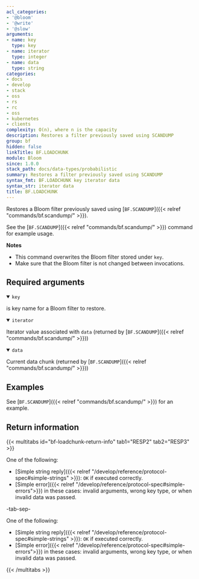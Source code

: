 ```yaml
---
acl_categories:
- '@bloom'
- '@write'
- '@slow'
arguments:
- name: key
  type: key
- name: iterator
  type: integer
- name: data
  type: string
categories:
- docs
- develop
- stack
- oss
- rs
- rc
- oss
- kubernetes
- clients
complexity: O(n), where n is the capacity
description: Restores a filter previously saved using SCANDUMP
group: bf
hidden: false
linkTitle: BF.LOADCHUNK
module: Bloom
since: 1.0.0
stack_path: docs/data-types/probabilistic
summary: Restores a filter previously saved using SCANDUMP
syntax_fmt: BF.LOADCHUNK key iterator data
syntax_str: iterator data
title: BF.LOADCHUNK
---
```

Restores a Bloom filter previously saved using [`BF.SCANDUMP`]({{< relref "commands/bf.scandump/" >}}).

See the [`BF.SCANDUMP`]({{< relref "commands/bf.scandump/" >}}) command for example usage.

<note><b>Notes</b>

- This command overwrites the Bloom filter stored under `key`. 
- Make sure that the Bloom filter is not changed between invocations.

</note>

## Required arguments

<details open><summary><code>key</code></summary>

is key name for a Bloom filter to restore.
</details>

<details open><summary><code>iterator</code></summary>

Iterator value associated with `data` (returned by [`BF.SCANDUMP`]({{< relref "commands/bf.scandump/" >}}))
</details>

<details open><summary><code>data</code></summary>

Current data chunk (returned by [`BF.SCANDUMP`]({{< relref "commands/bf.scandump/" >}}))
</details>

## Examples

See [`BF.SCANDUMP`]({{< relref "commands/bf.scandump/" >}}) for an example.

## Return information

{{< multitabs id="bf-loadchunk-return-info" 
    tab1="RESP2" 
    tab2="RESP3" >}}

One of the following:
* [Simple string reply]({{< relref "/develop/reference/protocol-spec#simple-strings" >}}): `OK` if executed correctly.
* [Simple error]({{< relref "/develop/reference/protocol-spec#simple-errors">}}) in these cases: invalid arguments, wrong key type, or when invalid data was passed.

-tab-sep-

One of the following:
* [Simple string reply]({{< relref "/develop/reference/protocol-spec#simple-strings" >}}): `OK` if executed correctly.
* [Simple error]({{< relref "/develop/reference/protocol-spec#simple-errors">}}) in these cases: invalid arguments, wrong key type, or when invalid data was passed.

{{< /multitabs >}}